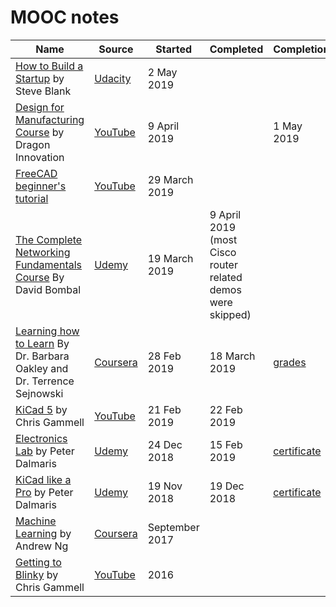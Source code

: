 # MOOC notes

| Name | Source | Started | Completed | Completion |
| ------ | ------ | ------ | ------ | ------ |
| [How to Build a Startup](build-startup) by Steve Blank | [Udacity](https://www.udacity.com/course/how-to-build-a-startup--ep245) | 2 May 2019 |  | 
| [Design for Manufacturing Course](dfm) by Dragon Innovation | [YouTube](https://www.youtube.com/playlist?list=PLNTXUUIxHyNwrlAh2ZkaMTSBrgk86wC-a) | 9 April 2019 |  | 1 May 2019
| [FreeCAD beginner's tutorial](freecad) | [YouTube](https://www.youtube.com/watch?v=_HEvhclR4-o&list=PL6fZ68Cq3L8k0JhxnIVjZQN26cn9idJrj) | 29 March 2019 |  |
| [The Complete Networking Fundamentals Course](complete-networking-fundamentals) By David Bombal | [Udemy](https://www.udemy.com/complete-networking-fundamentals-course-ccna-start/learn/v4/overview) | 19 March 2019 | 9 April 2019 (most Cisco router related demos were skipped) |
| [Learning how to Learn](learning-how-to-learn) By Dr. Barbara Oakley and Dr. Terrence Sejnowski | [Coursera](https://www.coursera.org/learn/learning-how-to-learn) | 28 Feb 2019 | 18 March 2019 |  [grades](learning-how-to-learn/grades.png)
| [KiCad 5](kicad-5) by Chris Gammell | [YouTube](https://www.youtube.com/watch?v=2xRSV1eTsbE&list=PLy2022BX6EsphFLOoGI_fQRpew1i28Y02) | 21 Feb 2019 | 22 Feb 2019
| [Electronics Lab](electronics-lab) by Peter Dalmaris | [Udemy](https://www.udemy.com/workbench/) | 24 Dec 2018 | 15 Feb 2019 | [certificate](electronics-lab/certificate.pdf) |
| [KiCad like a Pro](kicad-like-pro) by Peter Dalmaris | [Udemy](https://www.udemy.com/kicad-pro/learn/v4/overview) | 19 Nov 2018 |19 Dec 2018 | [certificate](kicad-like-pro/certificate.pdf)|
| [Machine Learning](machine-learning) by Andrew Ng | [Coursera](https://www.coursera.org/learn/machine-learning) | September 2017 ||
| [Getting to Blinky](getting-to-blinky) by Chris Gammell | [YouTube](https://www.youtube.com/watch?v=JN_Y93RTdSo&list=PLy2022BX6Eso532xqrUxDT1u2p4VVsg-q) | 2016
